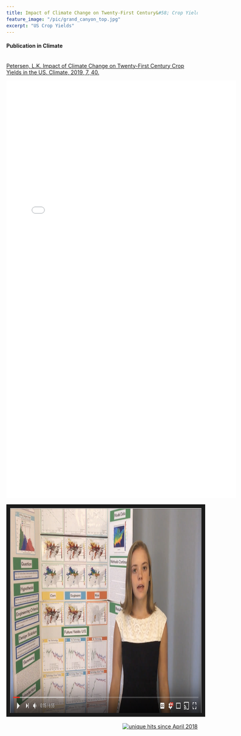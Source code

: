 ```yaml
---
title: Impact of Climate Change on Twenty-First Century&#58; Crop Yields in the U.S.
feature_image: "/pic/grand_canyon_top.jpg"
excerpt: "US Crop Yields"
---
```


#### Publication in Climate
<p>
<br>
<a href="https://www.mdpi.com/2225-1154/7/3/40">Petersen, L.K. Impact of Climate Change on Twenty-First Century Crop Yields in the US. Climate, 2019, 7, 40.</a>
</p>

<object data="/pdf/climate-published.pdf" tyse="application/pdf" width="120%" height="1100">
<iframe src="/pdf/climate-published.pdf" width="120%" height="1100" style="border: none;">
This browser does not support PDFs. Please download the PDF to view it: <a href="/pdf/climate-published.pdf">Download PDF</a>
</iframe>
</object>


<a href="https://www.youtube.com/watch?v=D_Q_Dd_VLLI"
 target="_blank"><img src="/pic/americas_ff_video.png"
alt="Watch a video Describing my Project" width="720" height="540" border="10" /></a>

<p align="right">
<a href="http://www.hitwebcounter.com">
<img src="http://hitwebcounter.com/counter/counter.php?page=6931329&style=0006&nbdigits=5&type=ip&initCount=0" title="unique hits since April 2018" border="0" ></a>

<!-- Global site tag (gtag.js) - Google Analytics -->
<script async src="https://www.googletagmanager.com/gtag/js?id=UA-117520873-5"></script>
<script>
  window.dataLayer = window.dataLayer || [];
  function gtag(){dataLayer.push(arguments);}
  gtag('js', new Date());

  gtag('config', 'UA-117520873-5');
</script>

